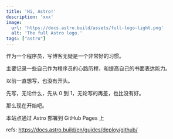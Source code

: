 ```yaml
---
title: 'Hi, Astro!'
description: 'xxx'
image:
  url: 'https://docs.astro.build/assets/full-logo-light.png'
  alt: 'The full Astro logo.'
tags: ["astro"]
---
```


作为一个程序员，写博客无疑是一个非常好的习惯。

主要记录一些自己作为程序员的心路历程，和提高自己的书面表达能力。

以前一直想写，也没有开头。

先写，无论什么，先从 0 到 1，无论写的再差，也比没有好。

那么现在开始吧。

本站点通过 Astro 部署到 GitHub Pages 上

refs: https://docs.astro.build/en/guides/deploy/github/

